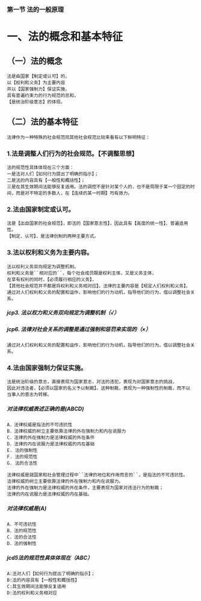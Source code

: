 ### 第一节 法的一般原理
# 一、法的概念和基本特征
## （一）法的概念
    法是由国家【制定或认可】的，
    以【权利和义务】为主要内容
    并以【国家强制力】保证实施，
    具有普遍约束力的行为规范的总和，
    【是统治阶级意志】的体现。

## （二）法的基本特征
    法律作为一种特殊的社会规范同其他社会规范比较来看有以下鲜明特征：

### 1.法是调整人们行为的社会规范。【不调整思想】
    法的规范性具体体现在三个方面：
    一是法对人们【如何行为提出了明确的指示】；
    二是法的内容具有【一般性和概括性】；
    三是在其生效期间法能够反复适用。法的调控不是针对某个人的，也不是局限于某一个固定的时间，而是对不特定的多数人，在【连续的某一时期】均有效力。

### 2.法由国家制定或认可。
    法是【出自国家的社会规范】，即法的【国家意志性】，因此具有【高度的统一性】、普遍适用性。
    【制定、认可】，是法律创制的两种主要方式。

### 3.法以权利和义务为主要内容。
    法以权利义务双向规定为调整机制。
    权利和义务是``相对应的``，每个社会成员既是权利主体，又是义务主体，
    在享有权利的同时，【必须履行相应的义务】，
    【其他社会规范并不都是将权利和义务相对应】。法律的主要内容是【规定人们权利和义务】，
    通过对人们权利和义务的配置和运作，影响他们的行为动机，指导他们的行为，借以调整社会关系。
    
##### jcp3. 法以权力和义务双向规定为调整机制（√）

##### jcp6. 法律对社会关系的调整是通过强制和惩罚来实现的（×）
    通过对人们权利和义务的配置和运作，影响他们的行为动机，指导他们的行为，借以调整社会关系。
    
    
### 4.法由国家强制力保证实施。
    法是统治阶级的意志，直接表现为国家意志，对法的违犯，表现为对国家意志的挑战，
    因此对违法者，【必须以国家的名义予以制裁】。这种制裁，表现为一种强制性的制裁，而不以
    当事人的意志为转移。


##### 对法律权威表述正确的是(ABCD)
    A．法律权威是指法的不可违抗性
    B．法律权威的树立主要依靠法律的外在强制力和内在说服力
    C．法律的外在强制力是法律权威的外在条件
    D．法律的内在说服力是法律权威的内在基础
    E. 法的强制性
    F. 法的规范性
    G. 法的合法性

    法律权威是就国家和社会管理过程中``法律的地位和作用而言的``，是指法的不可违抗性。
    法律权威的树立主要依靠法律的外在强制力和内在说服力。
    法律的外在强制力是法律权威的外在条件，主要表现为国家对违法行为的制裁；
    法律的内在说服力是法律权威的内在基础。

##### 对法律权威是(A)
    A．不可违抗性
    B．法的规范性
    C．法的合法性
    D．法的强制性    

##### jcd5法的规范性具体体现在（ABC）
    A:法对人们【如何行为提出了明确的指示】；
    B:法的内容具有【一般性和概括性】
    C:其生效期间法能够反复适用
    D:法的权利和义务相对应    